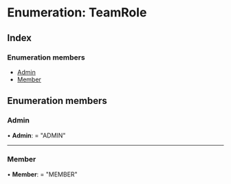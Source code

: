 
# Enumeration: TeamRole

## Index

### Enumeration members

* [Admin](teamrole.md#admin)
* [Member](teamrole.md#member)

## Enumeration members

###  Admin

• **Admin**: = "ADMIN"

___

###  Member

• **Member**: = "MEMBER"

